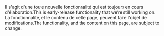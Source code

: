 <span data-ttu-id="74c2e-101">Il s'agit d'une toute nouvelle fonctionnalité qui est toujours en cours d'élaboration.</span><span class="sxs-lookup"><span data-stu-id="74c2e-101">This is early-release functionality that we’re still working on.</span></span> <span data-ttu-id="74c2e-102">La fonctionnalité, et le contenu de cette page, peuvent faire l'objet de modifications.</span><span class="sxs-lookup"><span data-stu-id="74c2e-102">The functionality, and the content on this page, are subject to change.</span></span>
